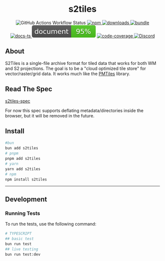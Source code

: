 <h1 style="text-align: center;">
    <div align="center">s2tiles</div>
</h1>

<p align="center">
  <img src="https://img.shields.io/github/actions/workflow/status/Open-S2/s2tiles/test.yml?logo=github" alt="GitHub Actions Workflow Status">
  <a href="https://npmjs.org/package/s2tiles">
    <img src="https://img.shields.io/npm/v/s2tiles.svg?logo=npm&logoColor=white" alt="npm">
  </a>
  <a href="https://www.npmjs.com/package/s2tiles">
    <img src="https://img.shields.io/npm/dm/s2tiles.svg" alt="downloads">
  </a>
  <a href="https://bundlejs.com/?q=s2tiles&treeshake=%5B%7B+S2TilesStore+%7D%5D">
    <img src="https://deno.bundlejs.com/badge?q=s2tiles&treeshake=[{+S2TilesStore+}]" alt="bundle">
  </a>
  <a href="https://open-s2.github.io/s2tiles/">
    <img src="https://img.shields.io/badge/docs-typescript-yellow.svg" alt="docs-ts">
  </a>
  <img src="https://raw.githubusercontent.com/Open-S2/s2tiles/master/assets/doc-coverage.svg" alt="doc-coverage">
  <a href="https://coveralls.io/github/Open-S2/s2tiles?branch=master">
    <img src="https://coveralls.io/repos/github/Open-S2/s2tiles/badge.svg?branch=master" alt="code-coverage">
  </a>
  <a href="https://discord.opens2.com">
    <img src="https://img.shields.io/discord/953563031701426206?logo=discord&logoColor=white" alt="Discord">
  </a>
</p>

## About

S2Tiles is a single-file archive format for tiled data that works for both WM and S2 projections. The goal is to be a "cloud optimized tile store" for vector/raster/grid data. It works much like the [PMTiles](https://github.com/protomaps/PMTiles) library.

## Read The Spec

[s2tiles-spec](/s2tiles-spec/1.0.0/README.md)

For now this spec supports deflating metadata/directories inside the browser, but it will be removed in the future.

## Install

```bash
#bun
bun add s2tiles
# pnpm
pnpm add s2tiles
# yarn
yarn add s2tiles
# npm
npm install s2tiles
```

---

## Development

### Running Tests

To run the tests, use the following command:

```bash
# TYPESCRIPT
## basic test
bun run test
## live testing
bun run test:dev
```
